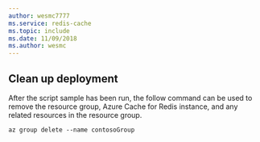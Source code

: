 ```yaml
---
author: wesmc7777
ms.service: redis-cache
ms.topic: include
ms.date: 11/09/2018
ms.author: wesmc
---
```

## Clean up deployment 

After the script sample has been run, the follow command can be used to remove the resource group, Azure Cache for Redis instance, and any related resources in the resource group.

```azurecli
az group delete --name contosoGroup
```
